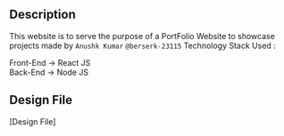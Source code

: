 ## Description
This website is to serve the purpose of a PortFolio Website to showcase projects made by ```Anushk Kumar``` ```@berserk-23115```
Technology Stack Used : 

Front-End -> React JS \
Back-End  -> Node JS
## Design File
[Design File]
